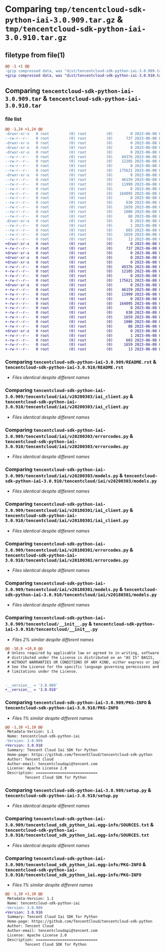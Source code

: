 # Comparing `tmp/tencentcloud-sdk-python-iai-3.0.909.tar.gz` & `tmp/tencentcloud-sdk-python-iai-3.0.910.tar.gz`

## filetype from file(1)

```diff
@@ -1 +1 @@
-gzip compressed data, was "dist/tencentcloud-sdk-python-iai-3.0.909.tar", last modified: Thu Jun  8 00:26:37 2023, max compression
+gzip compressed data, was "dist/tencentcloud-sdk-python-iai-3.0.910.tar", last modified: Thu Jun  8 09:12:27 2023, max compression
```

## Comparing `tencentcloud-sdk-python-iai-3.0.909.tar` & `tencentcloud-sdk-python-iai-3.0.910.tar`

### file list

```diff
@@ -1,24 +1,24 @@
-drwxr-xr-x   0 root         (0) root         (0)        0 2023-06-08 00:26:36.000000 tencentcloud-sdk-python-iai-3.0.909/
--rw-r--r--   0 root         (0) root         (0)      737 2023-06-08 00:26:36.000000 tencentcloud-sdk-python-iai-3.0.909/README.rst
-drwxr-xr-x   0 root         (0) root         (0)        0 2023-06-08 00:26:36.000000 tencentcloud-sdk-python-iai-3.0.909/tencentcloud/
-drwxr-xr-x   0 root         (0) root         (0)        0 2023-06-08 00:26:36.000000 tencentcloud-sdk-python-iai-3.0.909/tencentcloud/iai/
-drwxr-xr-x   0 root         (0) root         (0)        0 2023-06-08 00:26:36.000000 tencentcloud-sdk-python-iai-3.0.909/tencentcloud/iai/v20200303/
--rw-r--r--   0 root         (0) root         (0)    49376 2023-06-08 00:26:36.000000 tencentcloud-sdk-python-iai-3.0.909/tencentcloud/iai/v20200303/iai_client.py
--rw-r--r--   0 root         (0) root         (0)    12105 2023-06-08 00:26:36.000000 tencentcloud-sdk-python-iai-3.0.909/tencentcloud/iai/v20200303/errorcodes.py
--rw-r--r--   0 root         (0) root         (0)        0 2023-06-08 00:26:36.000000 tencentcloud-sdk-python-iai-3.0.909/tencentcloud/iai/v20200303/__init__.py
--rw-r--r--   0 root         (0) root         (0)   175621 2023-06-08 00:26:36.000000 tencentcloud-sdk-python-iai-3.0.909/tencentcloud/iai/v20200303/models.py
-drwxr-xr-x   0 root         (0) root         (0)        0 2023-06-08 00:26:36.000000 tencentcloud-sdk-python-iai-3.0.909/tencentcloud/iai/v20180301/
--rw-r--r--   0 root         (0) root         (0)    46159 2023-06-08 00:26:36.000000 tencentcloud-sdk-python-iai-3.0.909/tencentcloud/iai/v20180301/iai_client.py
--rw-r--r--   0 root         (0) root         (0)    11999 2023-06-08 00:26:36.000000 tencentcloud-sdk-python-iai-3.0.909/tencentcloud/iai/v20180301/errorcodes.py
--rw-r--r--   0 root         (0) root         (0)        0 2023-06-08 00:26:36.000000 tencentcloud-sdk-python-iai-3.0.909/tencentcloud/iai/v20180301/__init__.py
--rw-r--r--   0 root         (0) root         (0)   164095 2023-06-08 00:26:36.000000 tencentcloud-sdk-python-iai-3.0.909/tencentcloud/iai/v20180301/models.py
--rw-r--r--   0 root         (0) root         (0)        0 2023-06-08 00:26:36.000000 tencentcloud-sdk-python-iai-3.0.909/tencentcloud/iai/__init__.py
--rw-r--r--   0 root         (0) root         (0)      630 2023-06-08 00:26:36.000000 tencentcloud-sdk-python-iai-3.0.909/tencentcloud/__init__.py
--rw-r--r--   0 root         (0) root         (0)     1659 2023-06-08 00:26:36.000000 tencentcloud-sdk-python-iai-3.0.909/PKG-INFO
--rw-r--r--   0 root         (0) root         (0)     1006 2023-06-08 00:26:36.000000 tencentcloud-sdk-python-iai-3.0.909/setup.py
--rw-r--r--   0 root         (0) root         (0)       88 2023-06-08 00:26:36.000000 tencentcloud-sdk-python-iai-3.0.909/setup.cfg
-drwxr-xr-x   0 root         (0) root         (0)        0 2023-06-08 00:26:36.000000 tencentcloud-sdk-python-iai-3.0.909/tencentcloud_sdk_python_iai.egg-info/
--rw-r--r--   0 root         (0) root         (0)        1 2023-06-08 00:26:36.000000 tencentcloud-sdk-python-iai-3.0.909/tencentcloud_sdk_python_iai.egg-info/dependency_links.txt
--rw-r--r--   0 root         (0) root         (0)      603 2023-06-08 00:26:36.000000 tencentcloud-sdk-python-iai-3.0.909/tencentcloud_sdk_python_iai.egg-info/SOURCES.txt
--rw-r--r--   0 root         (0) root         (0)     1659 2023-06-08 00:26:36.000000 tencentcloud-sdk-python-iai-3.0.909/tencentcloud_sdk_python_iai.egg-info/PKG-INFO
--rw-r--r--   0 root         (0) root         (0)       13 2023-06-08 00:26:36.000000 tencentcloud-sdk-python-iai-3.0.909/tencentcloud_sdk_python_iai.egg-info/top_level.txt
+drwxr-xr-x   0 root         (0) root         (0)        0 2023-06-08 09:12:27.000000 tencentcloud-sdk-python-iai-3.0.910/
+-rw-r--r--   0 root         (0) root         (0)      737 2023-06-08 09:12:27.000000 tencentcloud-sdk-python-iai-3.0.910/README.rst
+drwxr-xr-x   0 root         (0) root         (0)        0 2023-06-08 09:12:27.000000 tencentcloud-sdk-python-iai-3.0.910/tencentcloud/
+drwxr-xr-x   0 root         (0) root         (0)        0 2023-06-08 09:12:27.000000 tencentcloud-sdk-python-iai-3.0.910/tencentcloud/iai/
+drwxr-xr-x   0 root         (0) root         (0)        0 2023-06-08 09:12:27.000000 tencentcloud-sdk-python-iai-3.0.910/tencentcloud/iai/v20200303/
+-rw-r--r--   0 root         (0) root         (0)    49376 2023-06-08 09:12:27.000000 tencentcloud-sdk-python-iai-3.0.910/tencentcloud/iai/v20200303/iai_client.py
+-rw-r--r--   0 root         (0) root         (0)    12105 2023-06-08 09:12:27.000000 tencentcloud-sdk-python-iai-3.0.910/tencentcloud/iai/v20200303/errorcodes.py
+-rw-r--r--   0 root         (0) root         (0)        0 2023-06-08 09:12:27.000000 tencentcloud-sdk-python-iai-3.0.910/tencentcloud/iai/v20200303/__init__.py
+-rw-r--r--   0 root         (0) root         (0)   175621 2023-06-08 09:12:27.000000 tencentcloud-sdk-python-iai-3.0.910/tencentcloud/iai/v20200303/models.py
+drwxr-xr-x   0 root         (0) root         (0)        0 2023-06-08 09:12:27.000000 tencentcloud-sdk-python-iai-3.0.910/tencentcloud/iai/v20180301/
+-rw-r--r--   0 root         (0) root         (0)    46159 2023-06-08 09:12:27.000000 tencentcloud-sdk-python-iai-3.0.910/tencentcloud/iai/v20180301/iai_client.py
+-rw-r--r--   0 root         (0) root         (0)    11999 2023-06-08 09:12:27.000000 tencentcloud-sdk-python-iai-3.0.910/tencentcloud/iai/v20180301/errorcodes.py
+-rw-r--r--   0 root         (0) root         (0)        0 2023-06-08 09:12:27.000000 tencentcloud-sdk-python-iai-3.0.910/tencentcloud/iai/v20180301/__init__.py
+-rw-r--r--   0 root         (0) root         (0)   164095 2023-06-08 09:12:27.000000 tencentcloud-sdk-python-iai-3.0.910/tencentcloud/iai/v20180301/models.py
+-rw-r--r--   0 root         (0) root         (0)        0 2023-06-08 09:12:27.000000 tencentcloud-sdk-python-iai-3.0.910/tencentcloud/iai/__init__.py
+-rw-r--r--   0 root         (0) root         (0)      630 2023-06-08 09:12:27.000000 tencentcloud-sdk-python-iai-3.0.910/tencentcloud/__init__.py
+-rw-r--r--   0 root         (0) root         (0)     1659 2023-06-08 09:12:27.000000 tencentcloud-sdk-python-iai-3.0.910/PKG-INFO
+-rw-r--r--   0 root         (0) root         (0)     1006 2023-06-08 09:12:27.000000 tencentcloud-sdk-python-iai-3.0.910/setup.py
+-rw-r--r--   0 root         (0) root         (0)       88 2023-06-08 09:12:27.000000 tencentcloud-sdk-python-iai-3.0.910/setup.cfg
+drwxr-xr-x   0 root         (0) root         (0)        0 2023-06-08 09:12:27.000000 tencentcloud-sdk-python-iai-3.0.910/tencentcloud_sdk_python_iai.egg-info/
+-rw-r--r--   0 root         (0) root         (0)        1 2023-06-08 09:12:27.000000 tencentcloud-sdk-python-iai-3.0.910/tencentcloud_sdk_python_iai.egg-info/dependency_links.txt
+-rw-r--r--   0 root         (0) root         (0)      603 2023-06-08 09:12:27.000000 tencentcloud-sdk-python-iai-3.0.910/tencentcloud_sdk_python_iai.egg-info/SOURCES.txt
+-rw-r--r--   0 root         (0) root         (0)     1659 2023-06-08 09:12:27.000000 tencentcloud-sdk-python-iai-3.0.910/tencentcloud_sdk_python_iai.egg-info/PKG-INFO
+-rw-r--r--   0 root         (0) root         (0)       13 2023-06-08 09:12:27.000000 tencentcloud-sdk-python-iai-3.0.910/tencentcloud_sdk_python_iai.egg-info/top_level.txt
```

### Comparing `tencentcloud-sdk-python-iai-3.0.909/README.rst` & `tencentcloud-sdk-python-iai-3.0.910/README.rst`

 * *Files identical despite different names*

### Comparing `tencentcloud-sdk-python-iai-3.0.909/tencentcloud/iai/v20200303/iai_client.py` & `tencentcloud-sdk-python-iai-3.0.910/tencentcloud/iai/v20200303/iai_client.py`

 * *Files identical despite different names*

### Comparing `tencentcloud-sdk-python-iai-3.0.909/tencentcloud/iai/v20200303/errorcodes.py` & `tencentcloud-sdk-python-iai-3.0.910/tencentcloud/iai/v20200303/errorcodes.py`

 * *Files identical despite different names*

### Comparing `tencentcloud-sdk-python-iai-3.0.909/tencentcloud/iai/v20200303/models.py` & `tencentcloud-sdk-python-iai-3.0.910/tencentcloud/iai/v20200303/models.py`

 * *Files identical despite different names*

### Comparing `tencentcloud-sdk-python-iai-3.0.909/tencentcloud/iai/v20180301/iai_client.py` & `tencentcloud-sdk-python-iai-3.0.910/tencentcloud/iai/v20180301/iai_client.py`

 * *Files identical despite different names*

### Comparing `tencentcloud-sdk-python-iai-3.0.909/tencentcloud/iai/v20180301/errorcodes.py` & `tencentcloud-sdk-python-iai-3.0.910/tencentcloud/iai/v20180301/errorcodes.py`

 * *Files identical despite different names*

### Comparing `tencentcloud-sdk-python-iai-3.0.909/tencentcloud/iai/v20180301/models.py` & `tencentcloud-sdk-python-iai-3.0.910/tencentcloud/iai/v20180301/models.py`

 * *Files identical despite different names*

### Comparing `tencentcloud-sdk-python-iai-3.0.909/tencentcloud/__init__.py` & `tencentcloud-sdk-python-iai-3.0.910/tencentcloud/__init__.py`

 * *Files 2% similar despite different names*

```diff
@@ -10,8 +10,8 @@
 # Unless required by applicable law or agreed to in writing, software
 # distributed under the License is distributed on an "AS IS" BASIS,
 # WITHOUT WARRANTIES OR CONDITIONS OF ANY KIND, either express or implied.
 # See the License for the specific language governing permissions and
 # limitations under the License.
 
 
-__version__ = '3.0.909'
+__version__ = '3.0.910'
```

### Comparing `tencentcloud-sdk-python-iai-3.0.909/PKG-INFO` & `tencentcloud-sdk-python-iai-3.0.910/PKG-INFO`

 * *Files 1% similar despite different names*

```diff
@@ -1,10 +1,10 @@
 Metadata-Version: 1.1
 Name: tencentcloud-sdk-python-iai
-Version: 3.0.909
+Version: 3.0.910
 Summary: Tencent Cloud Iai SDK for Python
 Home-page: https://github.com/TencentCloud/tencentcloud-sdk-python
 Author: Tencent Cloud
 Author-email: tencentcloudapi@tencent.com
 License: Apache License 2.0
 Description: ============================
         Tencent Cloud SDK for Python
```

### Comparing `tencentcloud-sdk-python-iai-3.0.909/setup.py` & `tencentcloud-sdk-python-iai-3.0.910/setup.py`

 * *Files identical despite different names*

### Comparing `tencentcloud-sdk-python-iai-3.0.909/tencentcloud_sdk_python_iai.egg-info/SOURCES.txt` & `tencentcloud-sdk-python-iai-3.0.910/tencentcloud_sdk_python_iai.egg-info/SOURCES.txt`

 * *Files identical despite different names*

### Comparing `tencentcloud-sdk-python-iai-3.0.909/tencentcloud_sdk_python_iai.egg-info/PKG-INFO` & `tencentcloud-sdk-python-iai-3.0.910/tencentcloud_sdk_python_iai.egg-info/PKG-INFO`

 * *Files 1% similar despite different names*

```diff
@@ -1,10 +1,10 @@
 Metadata-Version: 1.1
 Name: tencentcloud-sdk-python-iai
-Version: 3.0.909
+Version: 3.0.910
 Summary: Tencent Cloud Iai SDK for Python
 Home-page: https://github.com/TencentCloud/tencentcloud-sdk-python
 Author: Tencent Cloud
 Author-email: tencentcloudapi@tencent.com
 License: Apache License 2.0
 Description: ============================
         Tencent Cloud SDK for Python
```

